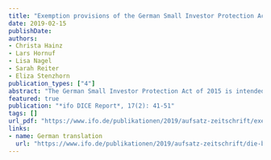 ```yaml
---
title: "Exemption provisions of the German Small Investor Protection Act: A follow-up study"
date: 2019-02-15
publishDate: 
authors:
- Christa Hainz
- Lars Hornuf
- Lisa Nagel
- Sarah Reiter
- Eliza Stenzhorn
publication_types: ["4"]
abstract: "The German Small Investor Protection Act of 2015 is intended to provide greater transparency for investors in the 'gray capital market' through stronger regulation. However, the Act also contains exemptions. These exempt both companies that finance themselves via a crowdinvesting platform and social, non-profit and church projects from the obligation to prepare a prospectus when financing via asset investments. Christa Hainz, Sarah Reiter, Ifo Institute, Lars Hornuf, Lisa Nagel and Eliza Stenzhorn, University of Bremen, present the regulations of the Small Investor Protection Act and analyze the effects of the exemptions about three years after the introduction of the law. "
featured: true
publication: "*ifo DICE Report*, 17(2): 41-51"
tags: []
url_pdf: "https://www.ifo.de/publikationen/2019/aufsatz-zeitschrift/exemption-provisions-german-small-investor-protection-act"
links: 
- name: German translation
  url: "https://www.ifo.de/publikationen/2019/aufsatz-zeitschrift/die-befreiungsvorschriften-des-kleinanlegerschutzgesetzes"
---
```


